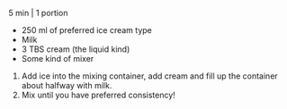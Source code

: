5 min | 1 portion

- 250 ml of preferred ice cream type
- Milk
- 3 TBS cream (the liquid kind)
- Some kind of mixer 

1. Add ice into the mixing container, add cream and fill up the container about halfway with milk.
2. Mix until you have preferred consistency!